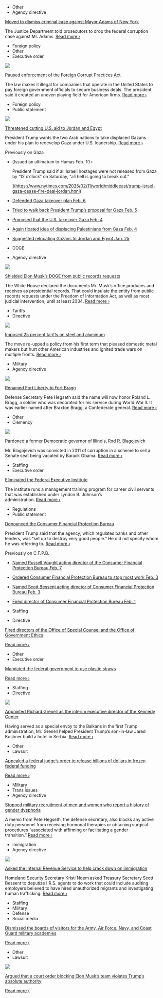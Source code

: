 - Other
- Agency directive

[Moved to dismiss criminal case against Mayor Adams of New York](https://www.nytimes.com/live/2025/02/10/nyregion/eric-adams-charges)

The Justice Department told prosecutors to drop the federal corruption case against Mr. Adams. [Read more ›](https://www.nytimes.com/live/2025/02/10/nyregion/eric-adams-charges)

- Foreign policy
- Other
- Executive order

[![](https://static01.nyt.com/images/2025/02/11/multimedia/11trump-news-bribery-law-pgwj/11trump-news-bribery-law-pgwj-square320.jpg)](https://www.nytimes.com/2025/02/11/us/politics/trump-fcpa-bribery-law-corruption.html?smid=url-share)

[Paused enforcement of the Foreign Corrupt Practices Act](https://www.nytimes.com/2025/02/11/us/politics/trump-fcpa-bribery-law-corruption.html?smid=url-share)

The law makes it illegal for companies that operate in the United States to pay foreign government officials to secure business deals. The president said it created an uneven playing field for American firms. [Read more ›](https://www.nytimes.com/2025/02/11/us/politics/trump-fcpa-bribery-law-corruption.html?smid=url-share)

- Foreign policy
- Public statement

[![](https://static01.nyt.com/images/2025/02/10/multimedia/10dc-prexy-topart-zcbt/10dc-prexy-topart-zcbt-square320.jpg)](https://www.nytimes.com/2025/02/10/us/politics/trump-jordan-egypt-gaza-development.html?smid=url-share)

[Threatened cutting U.S. aid to Jordan and Egypt](https://www.nytimes.com/2025/02/10/us/politics/trump-jordan-egypt-gaza-development.html?smid=url-share)

President Trump wants the two Arab nations to take displaced Gazans under his plan to redevelop Gaza under U.S. leadership. [Read more ›](https://www.nytimes.com/2025/02/10/us/politics/trump-jordan-egypt-gaza-development.html?smid=url-share)

Previously on Gaza

- [Issued an ultimatum to Hamas Feb. 10 ›
    
    President Trump said if all Israeli hostages were not released from Gaza by “12 o’clock” on Saturday, “all hell is going to break out.”
    
    ](https://www.nytimes.com/2025/02/11/world/middleeast/trump-israel-gaza-cease-fire-deal-jordan.html)
- [Defended Gaza takeover plan Feb. 6](https://www.nytimes.com/2025/02/06/world/middleeast/israel-military-gaza-palestinians-leave.html?smid=url-share)
- [Tried to walk back President Trump’s proposal for Gaza Feb. 5](https://www.nytimes.com/live/2025/02/05/world/israel-gaza-netanyahu-trump/here-is-the-latest?smid=url-share)
- [Proposed that the U.S. take over Gaza Feb. 4](https://www.nytimes.com/2025/02/04/us/politics/trump-gaza-strip-netanyahu.html)
- [Again floated idea of displacing Palestinians from Gaza Feb. 4](https://www.nytimes.com/2025/02/04/us/politics/trump-gaza-strip-netanyahu.html)
- [Suggested relocating Gazans to Jordan and Egypt Jan. 25](https://www.nytimes.com/2025/01/26/world/middleeast/trump-gaza-jordan-egypt.html)

- DOGE
- Agency directive

[![](https://static01.nyt.com/images/2025/02/10/multimedia/10dc-doge-foia-photo-cbhg/10dc-doge-foia-photo-cbhg-square320.jpg)](https://www.nytimes.com/2025/02/10/us/politics/trump-musk-doge-foia-public-records.html?smid=url-share)

[Shielded Elon Musk’s DOGE from public records requests](https://www.nytimes.com/2025/02/10/us/politics/trump-musk-doge-foia-public-records.html?smid=url-share)

The White House declared the documents Mr. Musk’s office produces and receives as presidential records. That could insulate the entity from public records requests under the Freedom of Information Act, as well as most judicial intervention, until at least 2034. [Read more ›](https://www.nytimes.com/2025/02/10/us/politics/trump-musk-doge-foia-public-records.html?smid=url-share)

- Tariffs
- Directive

[![](https://static01.nyt.com/images/2025/02/10/multimedia/10dc-tariffs-fgvb/10dc-tariffs-fgvb-square320.jpg)](https://www.nytimes.com/2025/02/10/us/politics/trump-tariffs-steel-aluminum.html?smid=url-share)

[Imposed 25 percent tariffs on steel and aluminum](https://www.nytimes.com/2025/02/10/us/politics/trump-tariffs-steel-aluminum.html?smid=url-share)

The move re-upped a policy from his first term that pleased domestic metal makers but hurt other American industries and ignited trade wars on multiple fronts. [Read more ›](https://www.nytimes.com/2025/02/10/us/politics/trump-tariffs-steel-aluminum.html?smid=url-share)

- Military
- Agency directive

[![](https://static01.nyt.com/images/2025/03/10/multimedia/10trump-news-bragg-gcbl/10trump-news-bragg-gcbl-square320.jpg)](https://www.nytimes.com/2025/02/10/us/politics/hegseth-fort-liberty-bragg.html)

[Renamed Fort Liberty to Fort Bragg](https://www.nytimes.com/2025/02/10/us/politics/hegseth-fort-liberty-bragg.html)

Defense Secretary Pete Hegseth said the name will now honor Roland L. Bragg, a soldier who was decorated for his service during World War II. It was earlier named after Braxton Bragg, a Confederate general. [Read more ›](https://www.nytimes.com/2025/02/10/us/politics/hegseth-fort-liberty-bragg.html)

- Other
- Clemency

[![](https://static01.nyt.com/images/2025/02/10/multimedia/10trump-news-blagojevich-phqw/10trump-news-blagojevich-phqw-square320.jpg)](https://www.nytimes.com/2025/02/10/us/politics/rod-blagojevich-trump-pardon.html?smid=url-share)

[Pardoned a former Democratic governor of Illinois, Rod R. Blagojevich](https://www.nytimes.com/2025/02/10/us/politics/rod-blagojevich-trump-pardon.html?smid=url-share)

Mr. Blagojevich was convicted in 2011 of corruption in a scheme to sell a Senate seat being vacated by Barack Obama. [Read more ›](https://www.nytimes.com/2025/02/10/us/politics/rod-blagojevich-trump-pardon.html?smid=url-share)

- Staffing
- Executive order

[Eliminated the Federal Executive Institute](https://www.nytimes.com/live/2025/02/10/us/trump-news/96aadd8c-0276-57dd-97c2-08089eb9f090?smid=url-share)

The institute runs a management training program for career civil servants that was established under Lyndon B. Johnson’s administration. [Read more ›](https://www.nytimes.com/live/2025/02/10/us/trump-news/96aadd8c-0276-57dd-97c2-08089eb9f090?smid=url-share)

- Regulations
- Public statement

[Denounced the Consumer Financial Protection Bureau](https://www.nytimes.com/live/2025/02/10/us/trump-news/0c45f22a-e2cc-5767-9b3a-8f0c5f8012fc?smid=url-share)

President Trump said that the agency, which regulates banks and other lenders, was “set up to destroy very good people.” He did not specify whom he was referring to. [Read more ›](https://www.nytimes.com/live/2025/02/10/us/trump-news/0c45f22a-e2cc-5767-9b3a-8f0c5f8012fc?smid=url-share)

Previously on C.F.P.B.

- [Named Russell Vought acting director of the Consumer Financial Protection Bureau Feb. 7](https://www.nytimes.com/live/2025/02/08/us/trump-administration-news/trump-appointee-russell-vought-takes-over-consumer-bureau-after-musk-team-arrives?smid=url-share)
- [Ordered Consumer Financial Protection Bureau to stop most work Feb. 3](https://www.nytimes.com/live/2025/02/03/us/trump-usaid-news/ffc709fb-cb0d-5b03-8e15-4e360c387348?smid=url-share)
- [Named Scott Bessent acting director of Consumer Financial Protection Bureau Feb. 3](https://www.nytimes.com/live/2025/02/03/us/trump-usaid-news/trump-names-scott-bessent-the-treasury-secretary-to-lead-the-consumer-bureau?smid=url-share)
- [Fired director of Consumer Financial Protection Bureau Feb. 1](https://www.nytimes.com/2025/02/01/business/cfpb-rohit-chopra.html)

- Staffing
- Directive

[Fired directors of the Office of Special Counsel and the Office of Government Ethics](https://www.nytimes.com/live/2025/02/10/us/trump-news/5beaef9f-74c8-5aaf-8a3b-bd1c80325c92?smid=url-share)

[Read more ›](https://www.nytimes.com/live/2025/02/10/us/trump-news/5beaef9f-74c8-5aaf-8a3b-bd1c80325c92?smid=url-share)

- Other
- Executive order

[Mandated the federal government to use plastic straws](https://www.nytimes.com/live/2025/02/10/us/trump-news/c179ef51-d0ba-50ec-a202-bd9e3adee504?smid=url-share)

[Read more ›](https://www.nytimes.com/live/2025/02/10/us/trump-news/c179ef51-d0ba-50ec-a202-bd9e3adee504?smid=url-share)

- Staffing
- Directive

[![](https://static01.nyt.com/images/2025/02/10/multimedia/10kennedycenter1-tjqz/10kennedycenter1-tjqz-square320-v2.jpg)](https://www.nytimes.com/2025/02/10/arts/music/trump-kennedy-center-board-removed.html?smid=url-share)

[Appointed Richard Grenell as the interim executive director of the Kennedy Center](https://www.nytimes.com/2025/02/10/arts/music/trump-kennedy-center-board-removed.html?smid=url-share)

Having served as a special envoy to the Balkans in the first Trump administration, Mr. Grenell helped President Trump’s son-in-law Jared Kushner build a hotel in Serbia. [Read more ›](https://www.nytimes.com/2025/02/10/arts/music/trump-kennedy-center-board-removed.html?smid=url-share)

- Other
- Lawsuit

[Appealed a federal judge’s order to release billions of dollars in frozen federal funding](https://www.nytimes.com/live/2025/02/10/us/trump-news/5227cd3c-2295-5f53-a7f4-231f004b254d?smid=url-share)

[Read more ›](https://www.nytimes.com/live/2025/02/10/us/trump-news/5227cd3c-2295-5f53-a7f4-231f004b254d?smid=url-share)

- Military
- Trans issues
- Agency directive

[Stopped military recruitment of men and women who report a history of gender dysphoria](https://www.nytimes.com/live/2025/02/10/us/trump-news/6b525d34-53d4-5c92-88f9-f98459d78463?smid=url-share)

A memo from Pete Hegseth, the defense secretary, also blocks any active duty personnel from receiving hormonal therapies or obtaining surgical procedures “associated with affirming or facilitating a gender transition.” [Read more ›](https://www.nytimes.com/live/2025/02/10/us/trump-news/6b525d34-53d4-5c92-88f9-f98459d78463?smid=url-share)

- Immigration
- Agency directive

[![](https://static01.nyt.com/images/2025/02/10/multimedia/10dc-irs-qtgh/10dc-irs-qtgh-square320.jpg)](https://www.nytimes.com/2025/02/10/us/politics/irs-dhs-immigration.html?smid=url-share)

[Asked the Internal Revenue Service to help crack down on immigration](https://www.nytimes.com/2025/02/10/us/politics/irs-dhs-immigration.html?smid=url-share)

Homeland Security Secretary Kristi Noem asked Treasury Secretary Scott Bessent to deputize I.R.S. agents to do work that could include auditing employers believed to have hired unauthorized migrants and investigating human trafficking. [Read more ›](https://www.nytimes.com/2025/02/10/us/politics/irs-dhs-immigration.html?smid=url-share)

- Staffing
- Military
- Defense
- Social media

[Dismissed the boards of visitors for the Army, Air Force, Navy, and Coast Guard military academies](https://truthsocial.com/@realDonaldTrump/posts/113980013020158273)

[Read more ›](https://truthsocial.com/@realDonaldTrump/posts/113980013020158273)

- Other
- Lawsuit

[![](https://static01.nyt.com/images/2025/02/10/multimedia/10sdny-doge-tjgf/10sdny-doge-tjgf-square320.jpg)](https://www.nytimes.com/2025/02/10/nyregion/trump-doge-treasury-elon-musk.html?smid=url-share)

[Argued that a court order blocking Elon Musk’s team violates Trump’s absolute authority](https://www.nytimes.com/2025/02/10/nyregion/trump-doge-treasury-elon-musk.html?smid=url-share)

[Read more ›](https://www.nytimes.com/2025/02/10/nyregion/trump-doge-treasury-elon-musk.html?smid=url-share)